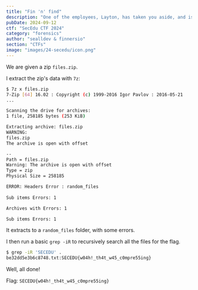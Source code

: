 ```yaml
---
title: "Fin 'n' find"
description: "One of the employees, Layton, has taken you aside, and is wondering if you can help fix a zip file that they broke. There seems to be some sensitive information hidden inside of it, we might as well have a look at this too (it's within scope) ;)"
pubDate: 2024-09-12
ctf: "SecEdu CTF 2024"
category: "forensics"
author: "sealldev & finnersio"
section: "CTFs"
image: "images/24-secedu/icon.png"
---
```




We are given a zip `files.zip`.

I extract the zip's data with `7z`:
```bash
$ 7z x files.zip
7-Zip [64] 16.02 : Copyright (c) 1999-2016 Igor Pavlov : 2016-05-21
...

Scanning the drive for archives:
1 file, 258185 bytes (253 KiB)

Extracting archive: files.zip
WARNING:
files.zip
The archive is open with offset

--
Path = files.zip
Warning: The archive is open with offset
Type = zip
Physical Size = 258185

ERROR: Headers Error : random_files
                   
Sub items Errors: 1

Archives with Errors: 1

Sub items Errors: 1
```

It extracts to a `random_files` folder, with some errors.

I then run a basic `grep -iR` to recursively search all the files for the flag.

```bash
$ grep -iR 'SECEDU' .           
be32dd5e3b6c8748.txt:SECEDU{w04h!_th4t_w45_c0mpre55ing}
```

Well, all done!

Flag: `SECEDU{w04h!_th4t_w45_c0mpre55ing}`